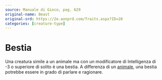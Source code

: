 ```yaml
---
source: Manuale di Gioco, pag. 629
original-name: Beast
original-srd: https://2e.aonprd.com/Traits.aspx?ID=20
categories: [creature-type]
---
```


# Bestia

Una creatura simile a un animale ma con un modificatore di Intelligenza di -3 o
superiore di solito è una bestia. A differenza di un [animale](/tratti/animale),
una bestia potrebbe essere in grado di parlare e ragionare.
